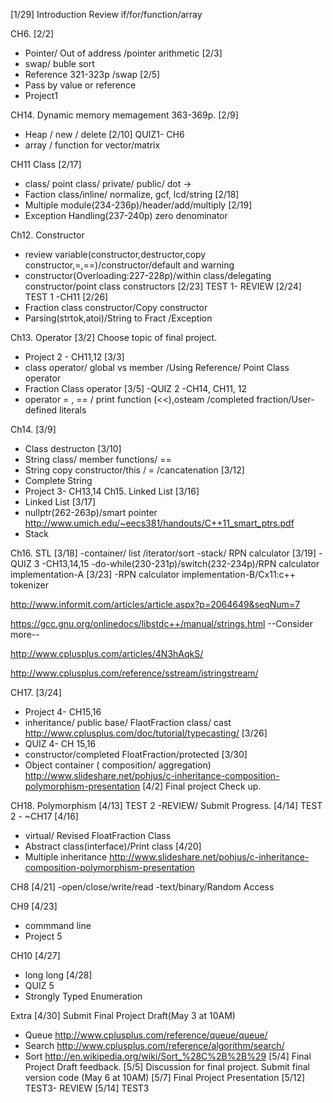 [1/29]
Introduction
Review if/for/function/array

CH6. 
[2/2]
 - Pointer/ Out of address /pointer arithmetic
[2/3] 
 - swap/ buble sort
 - Reference 321-323p /swap 
[2/5]
 - Pass by value or reference
 - Project1

CH14. Dynamic memory memagement 363-369p.
[2/9]
- Heap / new / delete
[2/10]
QUIZ1- CH6
- array / function for vector/matrix

CH11 Class
[2/17]
 - class/ point class/ private/ public/ dot ->
 - Faction class/inline/ normalize, gcf, lcd/string
[2/18]
 - Multiple module(234-236p)/header/add/multiply
[2/19]
 - Exception Handling(237-240p) zero denominator

Ch12. Constructor
- review variable(constructor,destructor,copy constructor,=,==)/constructor/default and warning
- constructor(Overloading:227-228p)/within class/delegating constructor/point class constructors
[2/23] TEST 1- REVIEW
[2/24] TEST 1 -CH11
[2/26]
- Fraction class constructor/Copy constructor
- Parsing(strtok,atoi)/String to Fract /Exception

Ch13. Operator
[3/2] Choose topic of final project.
 - Project 2 - CH11,12
 [3/3]
 - class operator/ global vs member /Using Reference/ Point Class operator
 - Fraction Class operator
 [3/5]
 -QUIZ 2 -CH14, CH11, 12
 - operator = , == / print function (<<),osteam /completed fraction/User-defined literals
 
Ch14.
[3/9]
 - Class destructon
[3/10]
 - String class/ member functions/ ==
 - String copy constructor/this / = /cancatenation
[3/12]
 - Complete String
 - Project 3- CH13,14
Ch15. Linked List
[3/16]
 - Linked List
[3/17]
 - nullptr(262-263p)/smart pointer http://www.umich.edu/~eecs381/handouts/C++11_smart_ptrs.pdf
 - Stack

Ch16. STL
[3/18]
 -container/ list /iterator/sort
 -stack/ RPN calculator
[3/19]
 -QUIZ 3 -CH13,14,15
 -do-while(230-231p)/switch(232-234p)/RPN calculator implementation-A
[3/23]
 -RPN calculator implementation-B/Cx11:c++ tokenizer 

http://www.informit.com/articles/article.aspx?p=2064649&seqNum=7 
 
https://gcc.gnu.org/onlinedocs/libstdc++/manual/strings.html  --Consider more--

http://www.cplusplus.com/articles/4N3hAqkS/

http://www.cplusplus.com/reference/sstream/istringstream/
 
CH17.
[3/24]
 - Project 4- CH15,16
 - inheritance/ public base/ FlaotFraction class/ cast http://www.cplusplus.com/doc/tutorial/typecasting/
[3/26]
 - QUIZ 4- CH 15,16
 - constructor/completed FloatFraction/protected
[3/30]
 - Object container ( composition/ aggregation) http://www.slideshare.net/pohjus/c-inheritance-composition-polymorphism-presentation
[4/2] Final project Check up. 

CH18. Polymorphism
[4/13] TEST 2 -REVIEW/ Submit Progress.
[4/14] TEST 2 - ~CH17
[4/16]
 - virtual/ Revised FloatFraction Class
 - Abstract class(interface)/Print class
[4/20]
 - Multiple inheritance http://www.slideshare.net/pohjus/c-inheritance-composition-polymorphism-presentation
 
CH8
[4/21]
 -open/close/write/read
 -text/binary/Random Access

CH9
[4/23]
 - commmand line
 - Project 5

CH10
[4/27]
 - long long
[4/28] 
 - QUIZ 5
 - Strongly Typed Enumeration
 
Extra
[4/30] Submit Final Project Draft(May 3 at 10AM)
 - Queue http://www.cplusplus.com/reference/queue/queue/
 - <algorithm> Search http://www.cplusplus.com/reference/algorithm/search/
 - <algorithm> Sort http://en.wikipedia.org/wiki/Sort_%28C%2B%2B%29
[5/4] Final Project Draft feedback.
[5/5] Discussion for final project. Submit final version code (May 6 at 10AM)
[5/7] Final Project Presentation
[5/12] TEST3- REVIEW
[5/14] TEST3 
